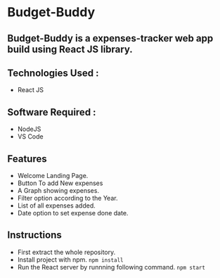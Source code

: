 
# Budget-Buddy

## Budget-Buddy is a expenses-tracker web app build using React JS library.

## Technologies Used : 
- React JS 

## Software Required :
- NodeJS
- VS Code

## Features
- Welcome Landing Page.
- Button To add New expenses
- A Graph showing expenses.
- Filter option according to the Year.
- List of all expenses added.
- Date option to set expense done date.

## Instructions
- First extract the whole repository.
- Install project with npm.
`npm install`
- Run the React server by runnning following command.
`npm start`

